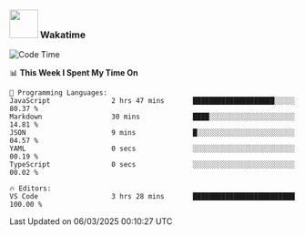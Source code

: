 ### <img src="https://media.giphy.com/media/VgCDAzcKvsR6OM0uWg/giphy.gif" width="50"> Wakatime

  <!--START_SECTION:waka-->
![Code Time](http://img.shields.io/badge/Code%20Time-1%2C508%20hrs%2049%20mins-blue)

📊 **This Week I Spent My Time On** 

```text
💬 Programming Languages: 
JavaScript               2 hrs 47 mins       ████████████████████░░░░░   80.37 % 
Markdown                 30 mins             ████░░░░░░░░░░░░░░░░░░░░░   14.81 % 
JSON                     9 mins              █░░░░░░░░░░░░░░░░░░░░░░░░   04.57 % 
YAML                     0 secs              ░░░░░░░░░░░░░░░░░░░░░░░░░   00.19 % 
TypeScript               0 secs              ░░░░░░░░░░░░░░░░░░░░░░░░░   00.02 % 

🔥 Editors: 
VS Code                  3 hrs 28 mins       █████████████████████████   100.00 % 
```


 Last Updated on 06/03/2025 00:10:27 UTC
<!--END_SECTION:waka-->
